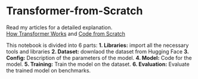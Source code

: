 # Transformer-from-Scratch
Read my articles for a detailed explanation.<br>
[How Transformer Works](https://medium.com/@sayedebad.777/mastering-transformer-detailed-insights-into-each-block-and-their-math-4221c6ee0076) and [Code from Scratch](https://medium.com/@sayedebad.777/mastering-transformer-detailed-insights-into-each-block-and-their-math-4221c6ee0076)

This notebook is divided into 6 parts:
**1. Libraries:** import all the necessary tools and libraries
**2. Dataset:** downlaod the dataset from Hugging Face
**3. Config:** Description of the parameters of the model.
**4. Model:** Code for the model.
**5. Training:** Train the model on the dataset.
**6. Evaluation:** Evaluate the trained model on benchmarks.
